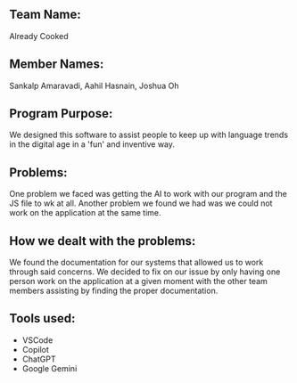 ## Team Name: 

Already Cooked


## Member Names: 

Sankalp Amaravadi, Aahil Hasnain, Joshua Oh


## Program Purpose: 

We designed this software to assist people to keep up with language trends in the digital age in a 'fun' and inventive way.  


## Problems: 

One problem we faced was getting the AI to work with our program and the JS file to wk at all.  Another problem we found we had was we could not work on the application at the same time.


## How we dealt with the problems:

We found the documentation for our systems that allowed us to work through said concerns.  We decided to fix on our issue by only having one person work on the application at a given moment with the other team members assisting by finding the proper documentation.

## Tools used:

- VSCode
- Copilot
- ChatGPT
- Google Gemini
